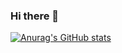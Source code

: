 ### Hi there 👋


[![Anurag's GitHub stats](https://github-readme-stats.vercel.app/api?username=rafmasloman)](https://github.com/anuraghazra/github-readme-stats)

